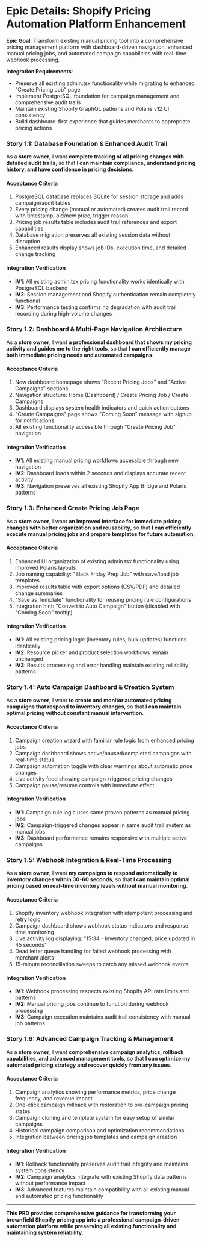 # Epic Details: Shopify Pricing Automation Platform Enhancement

**Epic Goal**: Transform existing manual pricing tool into a comprehensive pricing management platform with dashboard-driven navigation, enhanced manual pricing jobs, and automated campaign capabilities with real-time webhook processing.

**Integration Requirements**: 
- Preserve all existing admin.tsx functionality while migrating to enhanced "Create Pricing Job" page
- Implement PostgreSQL foundation for campaign management and comprehensive audit trails
- Maintain existing Shopify GraphQL patterns and Polaris v12 UI consistency
- Build dashboard-first experience that guides merchants to appropriate pricing actions

### Story 1.1: Database Foundation & Enhanced Audit Trail

As a **store owner**,
I want **complete tracking of all pricing changes with detailed audit trails**,
so that **I can maintain compliance, understand pricing history, and have confidence in pricing decisions**.

#### Acceptance Criteria
1. PostgreSQL database replaces SQLite for session storage and adds campaign/audit tables
2. Every pricing change (manual or automated) creates audit trail record with timestamp, old/new price, trigger reason
3. Pricing job results table includes audit trail references and export capabilities
4. Database migration preserves all existing session data without disruption
5. Enhanced results display shows job IDs, execution time, and detailed change tracking

#### Integration Verification
- **IV1**: All existing admin.tsx pricing functionality works identically with PostgreSQL backend
- **IV2**: Session management and Shopify authentication remain completely functional
- **IV3**: Performance testing confirms no degradation with audit trail recording during high-volume changes

### Story 1.2: Dashboard & Multi-Page Navigation Architecture

As a **store owner**,
I want **a professional dashboard that shows my pricing activity and guides me to the right tools**,
so that **I can efficiently manage both immediate pricing needs and automated campaigns**.

#### Acceptance Criteria
1. New dashboard homepage shows "Recent Pricing Jobs" and "Active Campaigns" sections
2. Navigation structure: Home (Dashboard) / Create Pricing Job / Create Campaigns
3. Dashboard displays system health indicators and quick action buttons
4. "Create Campaigns" page shows "Coming Soon" message with signup for notifications
5. All existing functionality accessible through "Create Pricing Job" navigation

#### Integration Verification
- **IV1**: All existing manual pricing workflows accessible through new navigation
- **IV2**: Dashboard loads within 2 seconds and displays accurate recent activity
- **IV3**: Navigation preserves all existing Shopify App Bridge and Polaris patterns

### Story 1.3: Enhanced Create Pricing Job Page

As a **store owner**,
I want **an improved interface for immediate pricing changes with better organization and reusability**,
so that **I can efficiently execute manual pricing jobs and prepare templates for future automation**.

#### Acceptance Criteria
1. Enhanced UI organization of existing admin.tsx functionality using improved Polaris layouts
2. Job naming capability: "Black Friday Prep Job" with save/load job templates
3. Improved results table with export options (CSV/PDF) and detailed change summaries
4. "Save as Template" functionality for reusing pricing rule configurations
5. Integration hint: "Convert to Auto Campaign" button (disabled with "Coming Soon" tooltip)

#### Integration Verification
- **IV1**: All existing pricing logic (inventory rules, bulk updates) functions identically
- **IV2**: Resource picker and product selection workflows remain unchanged
- **IV3**: Results processing and error handling maintain existing reliability patterns

### Story 1.4: Auto Campaign Dashboard & Creation System

As a **store owner**,
I want **to create and monitor automated pricing campaigns that respond to inventory changes**,
so that **I can maintain optimal pricing without constant manual intervention**.

#### Acceptance Criteria
1. Campaign creation wizard with familiar rule logic from enhanced pricing jobs
2. Campaign dashboard shows active/paused/completed campaigns with real-time status
3. Campaign automation toggle with clear warnings about automatic price changes
4. Live activity feed showing campaign-triggered pricing changes
5. Campaign pause/resume controls with immediate effect

#### Integration Verification
- **IV1**: Campaign rule logic uses same proven patterns as manual pricing jobs
- **IV2**: Campaign-triggered changes appear in same audit trail system as manual jobs
- **IV3**: Dashboard performance remains responsive with multiple active campaigns

### Story 1.5: Webhook Integration & Real-Time Processing

As a **store owner**,
I want **my campaigns to respond automatically to inventory changes within 30-60 seconds**,
so that **I can maintain optimal pricing based on real-time inventory levels without manual monitoring**.

#### Acceptance Criteria
1. Shopify inventory webhook integration with idempotent processing and retry logic
2. Campaign dashboard shows webhook status indicators and response time monitoring
3. Live activity log displaying: "15:34 - Inventory changed, price updated in 45 seconds"
4. Dead letter queue handling for failed webhook processing with merchant alerts
5. 15-minute reconciliation sweeps to catch any missed webhook events

#### Integration Verification
- **IV1**: Webhook processing respects existing Shopify API rate limits and patterns
- **IV2**: Manual pricing jobs continue to function during webhook processing
- **IV3**: Campaign execution maintains audit trail consistency with manual job patterns

### Story 1.6: Advanced Campaign Tracking & Management

As a **store owner**,
I want **comprehensive campaign analytics, rollback capabilities, and advanced management tools**,
so that **I can optimize my automated pricing strategy and recover quickly from any issues**.

#### Acceptance Criteria
1. Campaign analytics showing performance metrics, price change frequency, and revenue impact
2. One-click campaign rollback with restoration to pre-campaign pricing states
3. Campaign cloning and template system for easy setup of similar campaigns
4. Historical campaign comparison and optimization recommendations
5. Integration between pricing job templates and campaign creation

#### Integration Verification
- **IV1**: Rollback functionality preserves audit trail integrity and maintains system consistency
- **IV2**: Campaign analytics integrate with existing Shopify data patterns without performance impact
- **IV3**: Advanced features maintain compatibility with all existing manual and automated pricing functionality

---

**This PRD provides comprehensive guidance for transforming your brownfield Shopify pricing app into a professional campaign-driven automation platform while preserving all existing functionality and maintaining system reliability.**